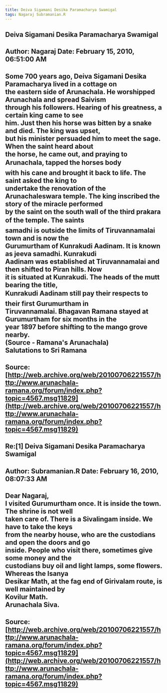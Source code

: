```yaml
--- 
title: Deiva Sigamani Desika Paramacharya Swamigal   
tags: Nagaraj Subramanian.R  
---  
```

## Deiva Sigamani Desika Paramacharya Swamigal  
Author: Nagaraj             Date: February 15, 2010, 06:51:00 AM  
---  
Some 700 years ago, Deiva Sigamani Desika Paramacharya lived in a cottage on  
the eastern side of Arunachala. He worshipped Arunachala and spread Saivism  
through his followers. Hearing of his greatness, a certain king came to see  
him. Just then his horse was bitten by a snake and died. The king was upset,  
but his minister persuaded him to meet the sage. When the saint heard about  
the horse, he came out, and praying to Arunachala, tapped the horses body  
with his cane and brought it back to life. The saint asked the king to  
undertake the renovation of the   
Arunachaleswara temple. The king inscribed the story of the miracle performed  
by the saint on the south wall of the third prakara of the temple. The saints  
samadhi is outside the limits of Tiruvannamalai town and is now the  
Gurumurtham of Kunrakudi Aadinam. It is known as jeeva samadhi. Kunrakudi  
Aadinam was established at Tiruvannamalai and then shifted to Piran hills. Now  
it is situated at Kunrakudi. The heads of the mutt bearing the title,  
Kunrakudi Aadinam still pay their respects to their first Gurumurtham in  
Tiruvannamalai. Bhagavan Ramana stayed at Gurumurtham for six months in the  
year 1897 before shifting to the mango grove nearby.   
(Source - Ramana's Arunachala)   
Salutations to Sri Ramana
 ---  
Source:[http://web.archive.org/web/20100706221557/http://www.arunachala-ramana.org/forum/index.php?topic=4567.msg11829](http://web.archive.org/web/20100706221557/http://www.arunachala-ramana.org/forum/index.php?topic=4567.msg11829)   
---  

## Re:[1] Deiva Sigamani Desika Paramacharya Swamigal  
Author: Subramanian.R       Date: February 16, 2010, 08:07:33 AM  
---  
Dear Nagaraj,   
I visited Gurumurtham once. It is inside the town. The shrine is not well   
taken care of. There is a Sivalingam inside. We have to take the keys   
from the nearby house, who are the custodians and open the doors and go   
inside. People who visit there, sometimes give some money and the   
custodians buy oil and light lamps, some flowers. Whereas the Isanya   
Desikar Math, at the fag end of Girivalam route, is well maintained by   
Kovilur Math.   
Arunachala Siva.
 ---  
Source:[http://web.archive.org/web/20100706221557/http://www.arunachala-ramana.org/forum/index.php?topic=4567.msg11829](http://web.archive.org/web/20100706221557/http://www.arunachala-ramana.org/forum/index.php?topic=4567.msg11829)   
---  


